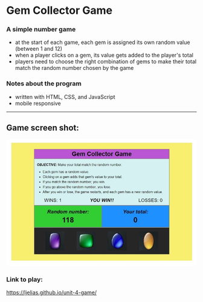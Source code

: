 # Gem Collector Game

### A simple number game 
- at the start of each game, each gem is assigned its own random value (between 1 and 12)
- when a player clicks on a gem, its value gets added to the player's total
- players need to choose the right combination of gems to make their total match the random number chosen by the game

### Notes about the program
- written with HTML, CSS, and JavaScript
- mobile responsive
 

--------------------------------------------------

## Game screen shot:

![gem collector screenshot](gemcollector.jpg)


### Link to play:
https://ljelias.github.io/unit-4-game/
